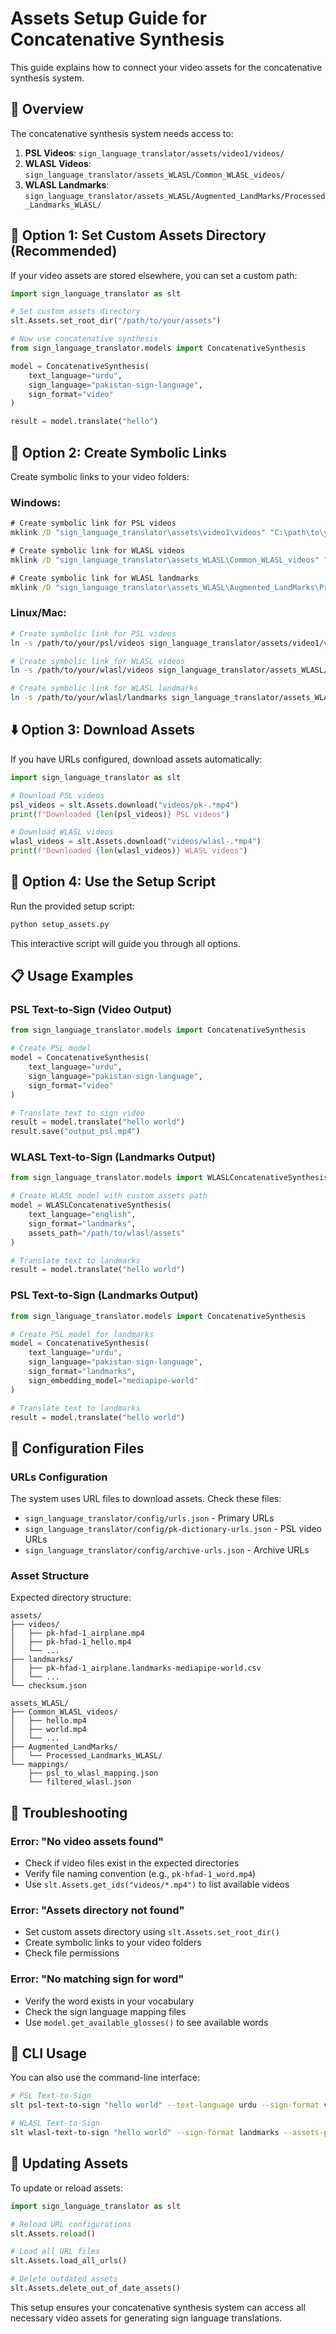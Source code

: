 # Assets Setup Guide for Concatenative Synthesis

This guide explains how to connect your video assets for the concatenative synthesis system.

## 🎯 Overview

The concatenative synthesis system needs access to:
1. **PSL Videos**: `sign_language_translator/assets/video1/videos/`
2. **WLASL Videos**: `sign_language_translator/assets_WLASL/Common_WLASL_videos/`
3. **WLASL Landmarks**: `sign_language_translator/assets_WLASL/Augmented_LandMarks/Processed_Landmarks_WLASL/`

## 📁 Option 1: Set Custom Assets Directory (Recommended)

If your video assets are stored elsewhere, you can set a custom path:

```python
import sign_language_translator as slt

# Set custom assets directory
slt.Assets.set_root_dir("/path/to/your/assets")

# Now use concatenative synthesis
from sign_language_translator.models import ConcatenativeSynthesis

model = ConcatenativeSynthesis(
    text_language="urdu",
    sign_language="pakistan-sign-language", 
    sign_format="video"
)

result = model.translate("hello")
```

## 🔗 Option 2: Create Symbolic Links

Create symbolic links to your video folders:

### Windows:
```cmd
# Create symbolic link for PSL videos
mklink /D "sign_language_translator\assets\video1\videos" "C:\path\to\your\psl\videos"

# Create symbolic link for WLASL videos  
mklink /D "sign_language_translator\assets_WLASL\Common_WLASL_videos" "C:\path\to\your\wlasl\videos"

# Create symbolic link for WLASL landmarks
mklink /D "sign_language_translator\assets_WLASL\Augmented_LandMarks\Processed_Landmarks_WLASL" "C:\path\to\your\wlasl\landmarks"
```

### Linux/Mac:
```bash
# Create symbolic link for PSL videos
ln -s /path/to/your/psl/videos sign_language_translator/assets/video1/videos

# Create symbolic link for WLASL videos
ln -s /path/to/your/wlasl/videos sign_language_translator/assets_WLASL/Common_WLASL_videos

# Create symbolic link for WLASL landmarks
ln -s /path/to/your/wlasl/landmarks sign_language_translator/assets_WLASL/Augmented_LandMarks/Processed_Landmarks_WLASL
```

## ⬇️ Option 3: Download Assets

If you have URLs configured, download assets automatically:

```python
import sign_language_translator as slt

# Download PSL videos
psl_videos = slt.Assets.download("videos/pk-.*mp4")
print(f"Downloaded {len(psl_videos)} PSL videos")

# Download WLASL videos
wlasl_videos = slt.Assets.download("videos/wlasl-.*mp4") 
print(f"Downloaded {len(wlasl_videos)} WLASL videos")
```

## 🚀 Option 4: Use the Setup Script

Run the provided setup script:

```bash
python setup_assets.py
```

This interactive script will guide you through all options.

## 📋 Usage Examples

### PSL Text-to-Sign (Video Output)
```python
from sign_language_translator.models import ConcatenativeSynthesis

# Create PSL model
model = ConcatenativeSynthesis(
    text_language="urdu",
    sign_language="pakistan-sign-language",
    sign_format="video"
)

# Translate text to sign video
result = model.translate("hello world")
result.save("output_psl.mp4")
```

### WLASL Text-to-Sign (Landmarks Output)
```python
from sign_language_translator.models import WLASLConcatenativeSynthesis

# Create WLASL model with custom assets path
model = WLASLConcatenativeSynthesis(
    text_language="english",
    sign_format="landmarks",
    assets_path="/path/to/wlasl/assets"
)

# Translate text to landmarks
result = model.translate("hello world")
```

### PSL Text-to-Sign (Landmarks Output)
```python
from sign_language_translator.models import ConcatenativeSynthesis

# Create PSL model for landmarks
model = ConcatenativeSynthesis(
    text_language="urdu",
    sign_language="pakistan-sign-language",
    sign_format="landmarks",
    sign_embedding_model="mediapipe-world"
)

# Translate text to landmarks
result = model.translate("hello world")
```

## 🔧 Configuration Files

### URLs Configuration
The system uses URL files to download assets. Check these files:
- `sign_language_translator/config/urls.json` - Primary URLs
- `sign_language_translator/config/pk-dictionary-urls.json` - PSL video URLs
- `sign_language_translator/config/archive-urls.json` - Archive URLs

### Asset Structure
Expected directory structure:
```
assets/
├── videos/
│   ├── pk-hfad-1_airplane.mp4
│   ├── pk-hfad-1_hello.mp4
│   └── ...
├── landmarks/
│   ├── pk-hfad-1_airplane.landmarks-mediapipe-world.csv
│   └── ...
└── checksum.json

assets_WLASL/
├── Common_WLASL_videos/
│   ├── hello.mp4
│   ├── world.mp4
│   └── ...
├── Augmented_LandMarks/
│   └── Processed_Landmarks_WLASL/
└── mappings/
    ├── psl_to_wlasl_mapping.json
    └── filtered_wlasl.json
```

## 🐛 Troubleshooting

### Error: "No video assets found"
- Check if video files exist in the expected directories
- Verify file naming convention (e.g., `pk-hfad-1_word.mp4`)
- Use `slt.Assets.get_ids("videos/*.mp4")` to list available videos

### Error: "Assets directory not found"
- Set custom assets directory using `slt.Assets.set_root_dir()`
- Create symbolic links to your video folders
- Check file permissions

### Error: "No matching sign for word"
- Verify the word exists in your vocabulary
- Check the sign language mapping files
- Use `model.get_available_glosses()` to see available words

## 📝 CLI Usage

You can also use the command-line interface:

```bash
# PSL Text-to-Sign
slt psl-text-to-sign "hello world" --text-language urdu --sign-format video

# WLASL Text-to-Sign  
slt wlasl-text-to-sign "hello world" --sign-format landmarks --assets-path /path/to/assets
```

## 🔄 Updating Assets

To update or reload assets:

```python
import sign_language_translator as slt

# Reload URL configurations
slt.Assets.reload()

# Load all URL files
slt.Assets.load_all_urls()

# Delete outdated assets
slt.Assets.delete_out_of_date_assets()
```

This setup ensures your concatenative synthesis system can access all necessary video assets for generating sign language translations. 
